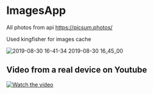 # ImagesApp
All photos from api https://picsum.photos/

Used kingfisher for images cache

![2019-08-30 16-41-34 2019-08-30 16_45_00](https://user-images.githubusercontent.com/30910230/64025525-88cf9c00-cb45-11e9-8eb5-d747de6e3fe9.gif)

## Video from a real device on Youtube

[![Watch the video](https://img.youtube.com/vi/NEf_wJGYUU4/hqdefault.jpg)](https://youtu.be/NEf_wJGYUU4)
